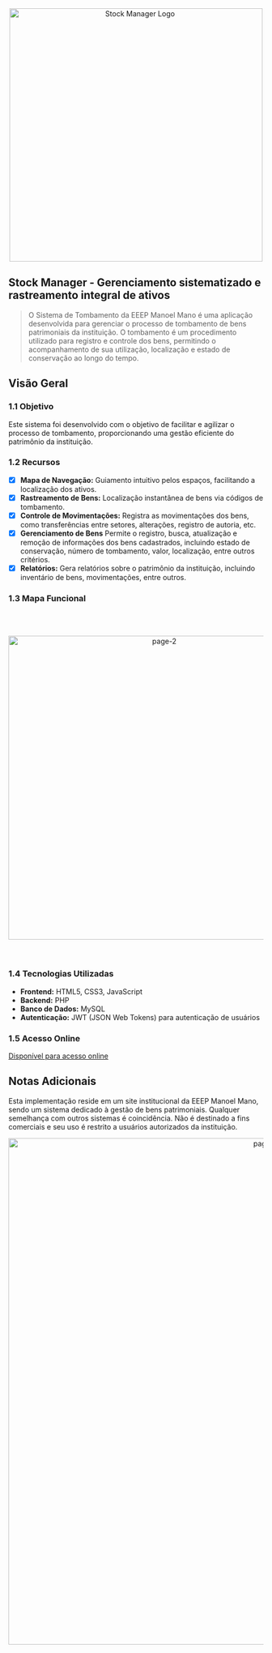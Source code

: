  <div align="center">
  <img src="https://i.imgur.com/uI0SrjJ.png" alt="Stock Manager Logo" width="500" height="auto">
</div>

## Stock Manager - Gerenciamento sistematizado e rastreamento integral de ativos
> O Sistema de Tombamento da EEEP Manoel Mano é uma aplicação desenvolvida para gerenciar o processo de tombamento de bens patrimoniais da instituição. O tombamento é um procedimento utilizado para registro e controle dos bens, permitindo o acompanhamento de sua utilização, localização e estado de conservação ao longo do tempo.

## Visão Geral
### 1.1 Objetivo

Este sistema foi desenvolvido com o objetivo de facilitar e agilizar o processo de tombamento, proporcionando uma gestão eficiente do patrimônio da instituição.

### 1.2 Recursos

* [x] **Mapa de Navegação:** Guiamento intuitivo pelos espaços, facilitando a localização dos ativos.
* [x] **Rastreamento de Bens:** Localização instantânea de bens via códigos de tombamento.
* [x] **Controle de Movimentações:** Registra as movimentações dos bens, como transferências entre setores, alterações, registro de autoria, etc.
* [x] **Gerenciamento de Bens** Permite o registro, busca, atualização e remoção de informações dos bens cadastrados, incluindo estado de conservação, número de tombamento, valor, localização, entre outros critérios.
* [x] **Relatórios:** Gera relatórios sobre o patrimônio da instituição, incluindo inventário de bens, movimentações, entre outros.

### 1.3 Mapa Funcional
<br><br>
<div align="center">
  <img src="https://i.imgur.com/XiB04r8.png" alt="page-2" width="600" height="auto">
</div>
<br><br>

### 1.4 Tecnologias Utilizadas

- **Frontend:** HTML5, CSS3, JavaScript
- **Backend:** PHP
- **Banco de Dados:** MySQL
- **Autenticação:** JWT (JSON Web Tokens) para autenticação de usuários

### 1.5 Acesso Online

[Disponível para acesso online](https://stock.eeepmanoelmano.com.br)

## Notas Adicionais

Esta implementação reside em um site institucional da EEEP Manoel Mano, sendo um sistema dedicado à gestão de bens patrimoniais. Qualquer semelhança com outros sistemas é coincidência. Não é destinado a fins comerciais e seu uso é restrito a usuários autorizados da instituição.

<div align="center">
  <img src="https://i.imgur.com/97Extfx.png" alt="page-2" width="1000" height="auto">
</div>